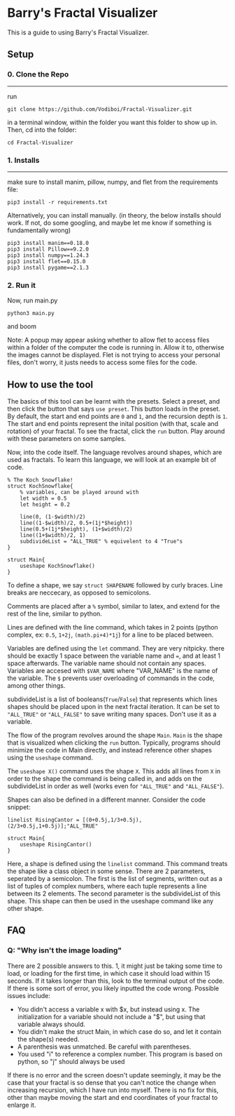 # Barry's Fractal Visualizer

This is a guide to using Barry's Fractal Visualizer.


## Setup

### 0. Clone the Repo
---
run
```
git clone https://github.com/Vodiboi/Fractal-Visualizer.git
```
in a terminal window, within the folder you want this folder to show up in. Then, cd into the folder:
```
cd Fractal-Visualizer 
```

### 1. Installs
---
make sure to install manim, pillow, numpy, and flet from the requirements file:

```
pip3 install -r requirements.txt 
```

Alternatively, you can install manually. (in theory, the below installs should work. If not, do some googling, and maybe let me know if something is fundamentally wrong)

```
pip3 install manim==0.18.0
pip3 install Pillow==9.2.0
pip3 install numpy==1.24.3
pip3 install flet==0.15.0
pip3 install pygame==2.1.3
```

### 2. Run it

Now, run main.py
```
python3 main.py
```
and boom

Note: A popup may appear asking whether to allow flet to access files within a folder of the computer the code is running in. Allow it to, otherwise the images cannot be displayed. Flet is not trying to access your personal files, don't worry, it justs needs to access some files for the code.

## How to use the tool

The basics of this tool can be learnt with the presets. Select a preset, and then click the button that says `use preset`. This button loads in the preset. By default, the start and end points are `0` and `1`, and the recursion depth is `1`. The start and end points represent the inital position (with that, scale and rotation) of your fractal. To see the fractal, click the `run` button. Play around with these parameters on some samples.

Now, into the code itself. The language revolves around shapes, which are used as fractals. To learn this language, we will look at an example bit of code.


```
% The Koch Snowflake!
struct KochSnowflake{
    % variables, can be played around with
    let width = 0.5
    let height = 0.2
    
    line(0, (1-$width)/2)
    line((1-$width)/2, 0.5+(1j*$height))
    line(0.5+(1j*$height), (1+$width)/2)
    line((1+$width)/2, 1)
    subdivideList = "ALL_TRUE" % equivelent to 4 "True"s
}

struct Main{
    useshape KochSnowflake()
}
```

To define a shape, we say `struct SHAPENAME` followed by curly braces. Line breaks are neccecary, as opposed to semicolons. 

Comments are placed after a `%` symbol, similar to latex, and extend for the rest of the line, similar to python.

Lines are defined with the line command, which takes in 2 points (python complex, ex: `0.5`, `1+2j`, `(math.pi+4)*1j`) for a line to be placed between.

Variables are defined using the `let` command. They are very nitpicky. there should be exactly 1 space between the variable name and `=`, and at least 1 space afterwards. The variable name should not contain any spaces. Variables are accesed with `$VAR_NAME` where "VAR_NAME" is the name of the variable. The `$` prevents user overloading of commands in the code, among other things. 

subdivideList is a list of booleans(`True`/`False`) that represents which lines shapes should be placed upon in the next fractal iteration. It can be set to `"ALL_TRUE"` or `"ALL_FALSE"` to save writing many spaces. Don't use it as a variable.

The flow of the program revolves around the shape `Main`. `Main` is the shape that is visualized when clicking the `run` button. Typically, programs should minimize the code in Main directly, and instead reference other shapes using the `useshape` command.

The `useshape X()` command uses the shape `X`. This adds all lines from `X` in order to the shape the command is being called in, and adds on the subdivideList in order as well (works even for `"ALL_TRUE"` and `"ALL_FALSE"`). 

Shapes can also be defined in a different manner. Consider the code snippet: 

```
linelist RisingCantor = [(0+0.5j,1/3+0.5j),(2/3+0.5j,1+0.5j)];"ALL_TRUE"

struct Main{
    useshape RisingCantor()
}
```

Here, a shape is defined using the `linelist` command. This command treats the shape like a class object in some sense. There are 2 parameters, seperated by a semicolon. The first is the list of segments, written out as a list of tuples of complex numbers, where each tuple represents a line between its 2 elements. The second parameter is the subdivideList of this shape. This shape can then be used in the useshape command like any other shape.

## FAQ
### Q: "Why isn't the image loading"
There are 2 possible answers to this. 1, it might just be taking some time to load, or loading for the first time, in which case it should load within 15 seconds. If it takes longer than this, look to the terminal output of the code. If there is some sort of error, you likely inputted the code wrong. Possible issues include:
- You didn't access a variable x with \$x, but instead using x. The initialization for a variable should not include a "\$", but using that variable always should. 
- You didn't make the struct Main, in which case do so, and let it contain the shape(s) needed.
- A parenthesis was unmatched. Be careful with parentheses.
- You used "i" to reference a complex number. This program is based on python, so "j" should always be used

If there is no error and the screen doesn't update seemingly, it may be the case that your fractal is so dense that you can't notice the change when increasing recursion, which I have run into myself. There is no fix for this, other than maybe moving the start and end coordinates of your fractal to enlarge it.
